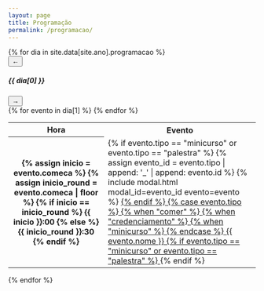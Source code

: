 ```yaml
---
layout: page
title: Programação
permalink: /programacao/
---
```


<section class="wrapper">
<div id="programacaoCarousel" class="carousel slide" data-bs-ride="carousel" data-bs-interval="60000">
  <div class="carousel-inner">
    {% for dia in site.data[site.ano].programacao %}
    <div class="carousel-item {% if forloop.first %}active{% endif %}">
      <!-- TOPO COM BOTÕES E TÍTULO -->
      <div class="d-flex justify-content-between align-items-center mb-3 px-3">
        <!-- Botão anterior -->
        <button class="btn btn-sm btn-outline-primary" type="button" data-bs-target="#programacaoCarousel" data-bs-slide="prev">
          ←
        </button>
        <!-- Título centralizado -->
        <h5 class="mb-0 text-center flex-grow-1">{{ dia[0] }}</h5>
        <!-- Botão próximo -->
        <button class="btn btn-sm btn-outline-primary" type="button" data-bs-target="#programacaoCarousel" data-bs-slide="next">
          →
        </button>
      </div>
      <!-- CONTEÚDO DOS EVENTOS -->
        <table>
        <tbody>
            <tr>
                <th>Hora</th>
                <th>Evento</th>
            </tr>
            {% for evento in dia[1] %}
            <tr>
                <th>
                    {% assign inicio = evento.comeca %}
                    {% assign inicio_round = evento.comeca | floor %}
                    {% if inicio == inicio_round %}
                        {{ inicio }}:00
                    {% else %}
                        {{ inicio_round }}:30
                    {% endif %}
                </th>
                <td class="evento evento-{{ evento.tipo }}">
                  {% if evento.tipo == "minicurso" or evento.tipo == "palestra" %}
                    {% assign evento_id = evento.tipo | append: '_' | append: evento.id %}
                    <!-- <a href="{{ site.baseurl }}/{{ evento.tipo }}s#{{ evento.id }}"> -->
                    {% include modal.html modal_id=evento_id evento=evento %}
                    <a href="#" class="btn btn-primary" data-bs-toggle="modal" data-bs-target="#modal_{{ evento.tipo }}_{{ evento.id}}">
                  {% endif %}
                  {% case evento.tipo %}
                    {% when "comer" %}
                      <i class="fa-solid fa-mug-hot"></i>
                    {% when "credenciamento" %}
                      <i class="fa-solid fa-id-card"></i>
                    {% when "minicurso" %}
                      <i class="fa-solid fa-graduation-cap"></i>
                  {% endcase %}
                    {{ evento.nome }}
                  {% if evento.tipo == "minicurso" or evento.tipo == "palestra" %}
                  </a>
                  {% endif %}
                </td>
            </tr>
            {% endfor %}
        </tbody>
        </table>
    </div>
    {% endfor %}
  </div>
</div>
</section>
